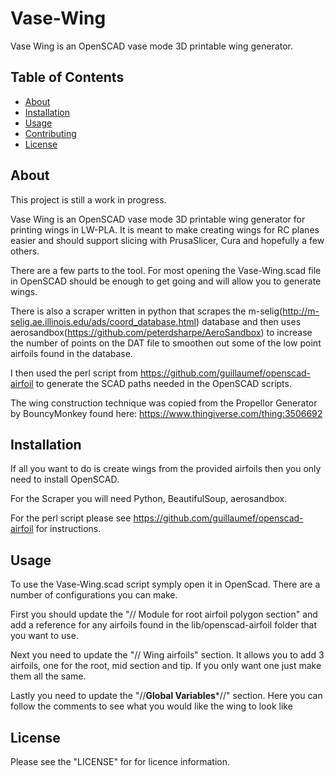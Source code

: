 # Vase-Wing
Vase Wing is an OpenSCAD vase mode 3D printable wing generator.

## Table of Contents

- [About](#about)
- [Installation](#installation)
- [Usage](#usage)
- [Contributing](#contributing)
- [License](#license)

## About

This project is still a work in progress.

Vase Wing is an OpenSCAD vase mode 3D printable wing generator for printing wings in LW-PLA. It is meant to make creating wings for RC planes easier and should support slicing with PrusaSlicer, Cura and hopefully a few others.

There are a few parts to the tool.
For most opening the Vase-Wing.scad file in OpenSCAD should be enough to get going and will allow you to generate wings.

There is also a scraper written in python that scrapes the m-selig(http://m-selig.ae.illinois.edu/ads/coord_database.html) database and then uses aerosandbox(https://github.com/peterdsharpe/AeroSandbox) to increase the number of points on the DAT file to smoothen out some of the low point airfoils found in the database.

I then used the perl script from https://github.com/guillaumef/openscad-airfoil to generate the SCAD paths needed in the OpenSCAD scripts.

The wing construction technique was copied from the Propellor Generator by BouncyMonkey found here: https://www.thingiverse.com/thing:3506692


## Installation

If all you want to do is create wings from the provided airfoils then you only need to install OpenSCAD.

For the Scraper you will need Python, BeautifulSoup, aerosandbox.

For the perl script please see https://github.com/guillaumef/openscad-airfoil for instructions.

## Usage

To use the Vase-Wing.scad script symply open it in OpenScad. There are a number of configurations you can make.

First you should update the "// Module for root airfoil polygon section" and add a reference for any airfoils found in the lib/openscad-airfoil folder that you want to use.

Next you need to update the "// Wing airfoils" section. It allows you to add 3 airfoils, one for the root, mid section and tip. If you only want one just make them all the same.

Lastly you need to update the "//****************Global Variables*****************//" section. Here you can follow the comments to see what you would like the wing to look like


## License

Please see the "LICENSE" for for licence information. 


